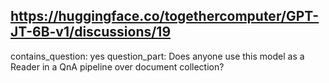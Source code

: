 ## https://huggingface.co/togethercomputer/GPT-JT-6B-v1/discussions/19

contains_question: yes
question_part: Does anyone use this model as a Reader in a QnA pipeline over document collection?